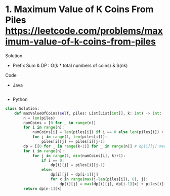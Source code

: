 # 1. Maximum Value of K Coins From Piles https://leetcode.com/problems/maximum-value-of-k-coins-from-piles

Solution

- Prefix Sum & DP : O(k * total numbers of coins) & S(nk)

Code

- Java

```java

```

- Python

```python
class Solution:
    def maxValueOfCoins(self, piles: List[List[int]], k: int) -> int:
        n = len(piles)
        numCoins = [0 for _ in range(n)]
        for i in range(n):
            numCoins[i] = len(piles[i]) if i == 0 else len(piles[i]) + numCoins[i-1]
            for j in range(1, len(piles[i])):
                piles[i][j] += piles[i][j-1]
        dp = [[0 for _ in range(k+1)] for _ in range(n)] # dp[i][j] means the max value we can have from piles[:i+1] with j coins
        for i in range(n):
            for j in range(1, min(numCoins[i], k)+1):
                if i == 0:
                    dp[i][j] = piles[i][j-1]
                else:
                    dp[i][j] = dp[i-1][j]
                    for x in range(max(j-len(piles[i]), 0), j):
                        dp[i][j] = max(dp[i][j], dp[i-1][x] + piles[i][j-x-1])
        return dp[n-1][k]
```

